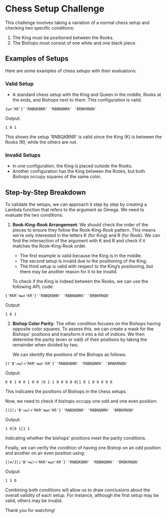 
# Chess Setup Challenge

This challenge involves taking a variation of a normal chess setup and checking two specific conditions:

1. The King must be positioned between the Rooks.
2. The Bishops must consist of one white and one black piece.

## Examples of Setups

Here are some examples of chess setups with their evaluations:

### Valid Setup
- A standard chess setup with the King and Queen in the middle, Rooks at the ends, and Bishops next to them. This configuration is valid.

```apl
{⍵∩'KR'}¨'RNBQKBNR' 'RBBNQNRK' 'BRBKRNQN' 
```
Output:
```
1 0 1
```
This shows the setup 'RNBQKBNR' is valid since the King (K) is between the Rooks (R), while the others are not.

### Invalid Setups
- In one configuration, the King is placed outside the Rooks. 
- Another configuration has the King between the Rooks, but both Bishops occupy squares of the same color.

## Step-by-Step Breakdown

To validate the setups, we can approach it step by step by creating a Lambda function that refers to the argument as Omega. We need to evaluate the two conditions:

1. **Rook-King-Rook Arrangement**:
   We should check the order of the pieces to ensure they follow the Rook-King-Rook pattern. This means we're only interested in the letters K (for King) and R (for Rook). We can find the intersection of the argument with K and R and check if it matches the Rook-King-Rook order.

   - The first example is valid because the King is in the middle.
   - The second setup is invalid due to the positioning of the King.
   - The third setup is valid with respect to the King’s positioning, but there may be another reason for it to be invalid.

   To check if the King is indeed between the Rooks, we can use the following APL code:
   
```apl
{'RKR'≡⍵∩'KR'}¨'RNBQKBNR' 'RBBNQNRK' 'BRBKRNQN' 
```
Output:
```
1 0 1
```

2. **Bishop Color Parity**:
   The other condition focuses on the Bishops having opposite color squares. To assess this, we can create a mask for the Bishops' positions and transform it into a list of indices. We then determine the parity (even or odd) of their positions by taking the remainder when divided by two.

   We can identify the positions of the Bishops as follows:
   
```apl
{('B'=⍵)⊣'RKR'≡⍵∩'KR'}¨'RNBQKBNR' 'RBBNQNRK' 'BRBKRNQN' 
```
Output:
```
0 0 1 0 0 1 0 0 │0 1 1 0 0 0 0 0│1 0 1 0 0 0 0 0
```

This indicates the positions of Bishops in the chess setups.

Now, we need to check if bishops occupy one odd and one even position:
```apl
{(2|⍸'B'=⍵)⊣'RKR'≡⍵∩'KR'}¨'RNBQKBNR' 'RBBNQNRK' 'BRBKRNQN' 
```
Output:
```
1 0│0 1│1 1
```
Indicating whether the bishops' positions meet the parity conditions.

Finally, we can verify the condition of having one Bishop on an odd position and another on an even position using:
```apl
{(≠/2|⍸'B'=⍵)⊣'RKR'≡⍵∩'KR'}¨'RNBQKBNR' 'RBBNQNRK' 'BRBKRNQN' 
```
Output:
```
1 1 0
```

Combining both conditions will allow us to draw conclusions about the overall validity of each setup. For instance, although the first setup may be valid, others may be invalid.

Thank you for watching!
